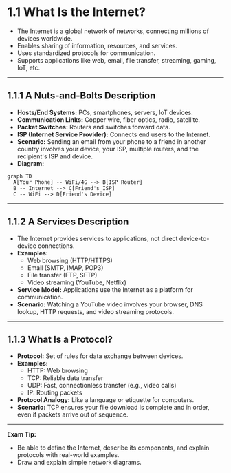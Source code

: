 # 1.1 What Is the Internet?

- The Internet is a global network of networks, connecting millions of devices worldwide.
- Enables sharing of information, resources, and services.
- Uses standardized protocols for communication.
- Supports applications like web, email, file transfer, streaming, gaming, IoT, etc.

---

## 1.1.1 A Nuts-and-Bolts Description

- **Hosts/End Systems:** PCs, smartphones, servers, IoT devices.
- **Communication Links:** Copper wire, fiber optics, radio, satellite.
- **Packet Switches:** Routers and switches forward data.
- **ISP (Internet Service Provider):** Connects end users to the Internet.
- **Scenario:** Sending an email from your phone to a friend in another country involves your device, your ISP, multiple routers, and the recipient's ISP and device.
- **Diagram:**
```mermaid
graph TD
  A[Your Phone] -- WiFi/4G --> B[ISP Router]
  B -- Internet --> C[Friend's ISP]
  C -- WiFi --> D[Friend's Device]
```

---

## 1.1.2 A Services Description

- The Internet provides services to applications, not direct device-to-device connections.
- **Examples:**
  - Web browsing (HTTP/HTTPS)
  - Email (SMTP, IMAP, POP3)
  - File transfer (FTP, SFTP)
  - Video streaming (YouTube, Netflix)
- **Service Model:** Applications use the Internet as a platform for communication.
- **Scenario:** Watching a YouTube video involves your browser, DNS lookup, HTTP requests, and video streaming protocols.

---

## 1.1.3 What Is a Protocol?

- **Protocol:** Set of rules for data exchange between devices.
- **Examples:**
  - HTTP: Web browsing
  - TCP: Reliable data transfer
  - UDP: Fast, connectionless transfer (e.g., video calls)
  - IP: Routing packets
- **Protocol Analogy:** Like a language or etiquette for computers.
- **Scenario:** TCP ensures your file download is complete and in order, even if packets arrive out of sequence.

---

**Exam Tip:**
- Be able to define the Internet, describe its components, and explain protocols with real-world examples.
- Draw and explain simple network diagrams. 